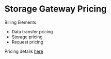 # Storage Gateway Pricing

Billing Elements

* Data transfer pricing
* Storage pricing
* Request pricing

Pricing details [here](https://aws.amazon.com/storagegateway/pricing/)


